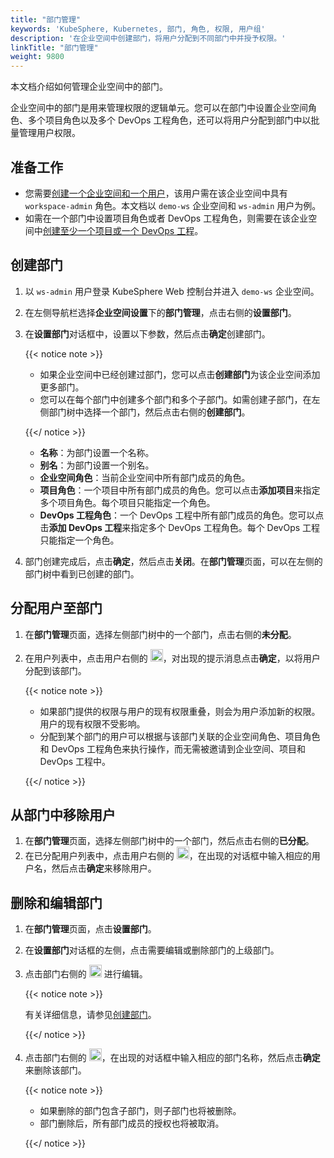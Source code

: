 ```yaml
---
title: "部门管理"
keywords: 'KubeSphere, Kubernetes, 部门, 角色, 权限, 用户组'
description: '在企业空间中创建部门，将用户分配到不同部门中并授予权限。'
linkTitle: "部门管理"
weight: 9800
---
```


本文档介绍如何管理企业空间中的部门。

企业空间中的部门是用来管理权限的逻辑单元。您可以在部门中设置企业空间角色、多个项目角色以及多个 DevOps 工程角色，还可以将用户分配到部门中以批量管理用户权限。

## 准备工作

- 您需要[创建一个企业空间和一个用户](../../quick-start/create-workspace-and-project/)，该用户需在该企业空间中具有 `workspace-admin` 角色。本文档以 `demo-ws` 企业空间和 `ws-admin` 用户为例。
- 如需在一个部门中设置项目角色或者 DevOps 工程角色，则需要在该企业空间中[创建至少一个项目或一个 DevOps 工程](../../quick-start/create-workspace-and-project/)。

## 创建部门

1. 以 `ws-admin` 用户登录 KubeSphere Web 控制台并进入 `demo-ws` 企业空间。

2. 在左侧导航栏选择**企业空间设置**下的**部门管理**，点击右侧的**设置部门**。

3. 在**设置部门**对话框中，设置以下参数，然后点击**确定**创建部门。

   {{< notice note >}}

   * 如果企业空间中已经创建过部门，您可以点击**创建部门**为该企业空间添加更多部门。
   * 您可以在每个部门中创建多个部门和多个子部门。如需创建子部门，在左侧部门树中选择一个部门，然后点击右侧的**创建部门**。

   {{</ notice >}}

   * **名称**：为部门设置一个名称。
   * **别名**：为部门设置一个别名。
   * **企业空间角色**：当前企业空间中所有部门成员的角色。
   * **项目角色**：一个项目中所有部门成员的角色。您可以点击**添加项目**来指定多个项目角色。每个项目只能指定一个角色。
   * **DevOps 工程角色**：一个 DevOps 工程中所有部门成员的角色。您可以点击**添加 DevOps 工程**来指定多个 DevOps 工程角色。每个 DevOps 工程只能指定一个角色。

4. 部门创建完成后，点击**确定**，然后点击**关闭**。在**部门管理**页面，可以在左侧的部门树中看到已创建的部门。

## 分配用户至部门

1. 在**部门管理**页面，选择左侧部门树中的一个部门，点击右侧的**未分配**。

2. 在用户列表中，点击用户右侧的 <img src="/images/docs/zh-cn/workspace-administration-and-user-guide/department-management/assign.png" height="20px">，对出现的提示消息点击**确定**，以将用户分配到该部门。

   {{< notice note >}}

   * 如果部门提供的权限与用户的现有权限重叠，则会为用户添加新的权限。用户的现有权限不受影响。
   * 分配到某个部门的用户可以根据与该部门关联的企业空间角色、项目角色和 DevOps 工程角色来执行操作，而无需被邀请到企业空间、项目和 DevOps 工程中。

   {{</ notice >}}

## 从部门中移除用户

1. 在**部门管理**页面，选择左侧部门树中的一个部门，然后点击右侧的**已分配**。
2. 在已分配用户列表中，点击用户右侧的 <img src="/images/docs/zh-cn/workspace-administration-and-user-guide/department-management/remove.png" height="20px">，在出现的对话框中输入相应的用户名，然后点击**确定**来移除用户。

## 删除和编辑部门

1. 在**部门管理**页面，点击**设置部门**。

2. 在**设置部门**对话框的左侧，点击需要编辑或删除部门的上级部门。

3. 点击部门右侧的 <img src="/images/docs/zh-cn/workspace-administration-and-user-guide/department-management/edit.png" height="20px"> 进行编辑。

   {{< notice note >}}

   有关详细信息，请参见[创建部门](../../workspace-administration/department-management/#创建部门)。

   {{</ notice >}}

4. 点击部门右侧的 <img src="/images/docs/zh-cn/workspace-administration-and-user-guide/department-management/remove.png" height="20px">，在出现的对话框中输入相应的部门名称，然后点击**确定**来删除该部门。

   {{< notice note >}}

   * 如果删除的部门包含子部门，则子部门也将被删除。
   * 部门删除后，所有部门成员的授权也将被取消。

   {{</ notice >}}